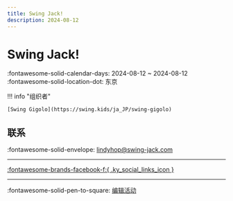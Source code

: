 ```yaml
---
title: Swing Jack!
description: 2024-08-12
---
```


# Swing Jack! 

:fontawesome-solid-calendar-days: 2024-08-12 ~ 2024-08-12  
:fontawesome-solid-location-dot: 东京  

!!! info "组织者"

    [Swing Gigolo](https://swing.kids/ja_JP/swing-gigolo)  

## 联系

:fontawesome-solid-envelope: <lindyhop@swing-jack.com>  

---

 [:fontawesome-brands-facebook-f:{ .ky_social_links_icon }](https://www.facebook.com/events/s/swing-jack-vol188/7387342054655829)

---

:fontawesome-solid-pen-to-square: [编辑活动](https://github.com/swingdance/events/issues/new?assignees=&labels=update+event&projects=&template=03-update_entity.yml&title=Update%20Event%3A%202024%2Fja_JP%20%E2%80%A2%20Swing%20Jack%21&region=ja_JP&year=2024&id=swing-jack-2024&name=Swing%20Jack%21&org_id=swing-gigolo)
